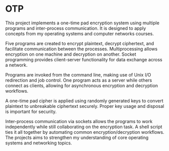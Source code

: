 # OTP

This project implements a one-time pad encryption system using multiple programs and inter-process communication. It is designed to apply concepts from my operating systems and computer networks courses.

Five programs are created to encrypt plaintext, decrypt ciphertext, and facilitate communication between the processes. Multiprocessing allows encryption on one machine and decryption on another. Socket programming provides client-server functionality for data exchange across a network.

Programs are invoked from the command line, making use of Unix I/O redirection and job control. One program acts as a server while others connect as clients, allowing for asynchronous encryption and decryption workflows.

A one-time pad cipher is applied using randomly generated keys to convert plaintext to unbreakable ciphertext securely. Proper key usage and disposal is important for security.

Inter-process communication via sockets allows the programs to work independently while still collaborating on the encryption task. A shell script ties it all together by automating common encryption/decryption workflows. The projects aims to strengthen my understanding of core operating systems and networking topics.
